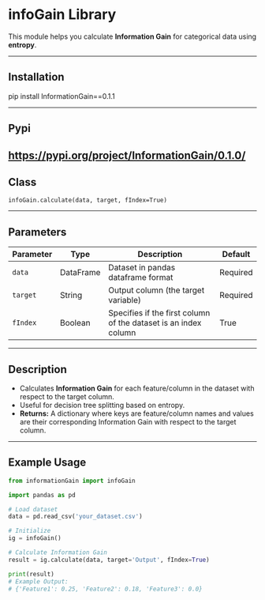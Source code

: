 # infoGain Library

This module helps you calculate **Information Gain** for categorical data using **entropy**.

---
## Installation
pip install InformationGain==0.1.1

---
## Pypi
https://pypi.org/project/InformationGain/0.1.0/
---
## Class
`infoGain.calculate(data, target, fIndex=True)`

---

## Parameters

| Parameter | Type      | Description                                                      | Default |
|-----------|-----------|------------------------------------------------------------------|---------|
| `data`    | DataFrame | Dataset in pandas dataframe format                               | Required|
| `target`  | String    | Output column (the target variable)                              | Required|
| `fIndex`  | Boolean   | Specifies if the first column of the dataset is an index column  | True    |

---

## Description
- Calculates **Information Gain** for each feature/column in the dataset with respect to the target column.
- Useful for decision tree splitting based on entropy.
- **Returns:** A dictionary where keys are feature/column names and values are their corresponding Information Gain with respect to the target column.

---

## Example Usage
```python
from informationGain import infoGain

import pandas as pd

# Load dataset
data = pd.read_csv('your_dataset.csv')

# Initialize
ig = infoGain()

# Calculate Information Gain
result = ig.calculate(data, target='Output', fIndex=True)

print(result)
# Example Output:
# {'Feature1': 0.25, 'Feature2': 0.18, 'Feature3': 0.0}
